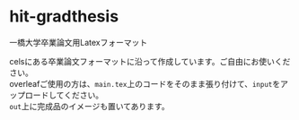 # hit-gradthesis
一橋大学卒業論文用Latexフォーマット  
  
celsにある卒業論文フォーマットに沿って作成しています。ご自由にお使いください。  
overleafご使用の方は、`main.tex`上のコードをそのまま張り付けて、`input`をアップロードしてください。  
`out`上に完成品のイメージも置いてあります。
